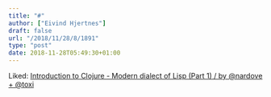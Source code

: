 ```yaml
---
title: "#"
author: ["Eivind Hjertnes"]
draft: false
url: "/2018/11/28/8/1891"
type: "post"
date: 2018-11-28T05:49:30+01:00
---
```


Liked: [Introduction to Clojure - Modern dialect of Lisp (Part 1) / by
@nardove +
@toxi](<https://www.creativeapplications.net/tutorials/introduction-to-clojure-part-1/>)
